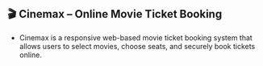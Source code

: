 ## 🎬 Cinemax – Online Movie Ticket Booking

- Cinemax is a responsive web-based movie ticket booking system that allows users to select movies, choose seats, and securely book tickets online.
